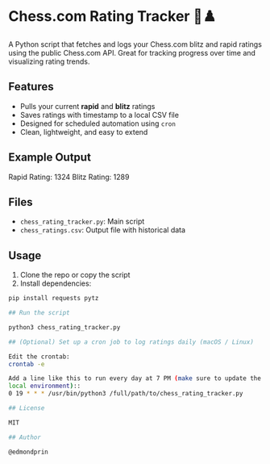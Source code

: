# Chess.com Rating Tracker 🧠♟️

A Python script that fetches and logs your Chess.com blitz and rapid ratings using the public Chess.com API. Great for tracking progress over time and visualizing rating trends.

## Features

- Pulls your current **rapid** and **blitz** ratings
- Saves ratings with timestamp to a local CSV file
- Designed for scheduled automation using `cron`
- Clean, lightweight, and easy to extend

## Example Output

Rapid Rating: 1324
Blitz Rating: 1289

## Files

- `chess_rating_tracker.py`: Main script
- `chess_ratings.csv`: Output file with historical data

## Usage

1. Clone the repo or copy the script
2. Install dependencies:

```bash
pip install requests pytz

## Run the script

python3 chess_rating_tracker.py

## (Optional) Set up a cron job to log ratings daily (macOS / Linux)

Edit the crontab: 
crontab -e

Add a line like this to run every day at 7 PM (make sure to update the path to match your 
local environment)::
0 19 * * * /usr/bin/python3 /full/path/to/chess_rating_tracker.py

## License

MIT

## Author

@edmondprin
